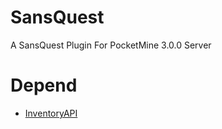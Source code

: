 # SansQuest
A SansQuest Plugin For PocketMine 3.0.0 Server
# Depend
* [InventoryAPI]("https://github.com/Sonsa04/InventoryAPI")
